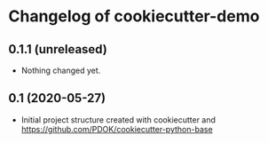Changelog of cookiecutter-demo
===================================================


0.1.1 (unreleased)
------------------

- Nothing changed yet.


0.1 (2020-05-27)
----------------

- Initial project structure created with cookiecutter and
  https://github.com/PDOK/cookiecutter-python-base
